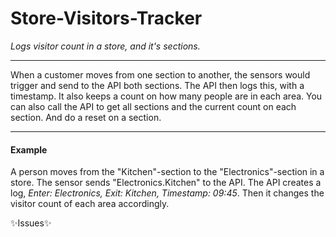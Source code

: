 # Store-Visitors-Tracker
*Logs visitor count in a store, and it's sections.*

---

When a customer moves from one section to another, the sensors would trigger and send to the API both sections.
The API then logs this, with a timestamp. It also keeps a count on how many people are in each area.
You can also call the API to get all sections and the current count on each section.
And do a reset on a section.

---

#### Example ####
A person moves from the "Kitchen"-section to the "Electronics"-section in a store. 
The sensor sends "Electronics.Kitchen" to the API. 
The API creates a log, *Enter: Electronics, Exit: Kitchen, Timestamp: 09:45*.
Then it changes the visitor count of each area accordingly.

✨Issues✨
